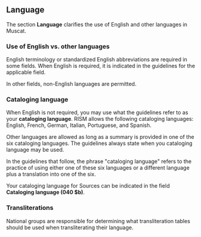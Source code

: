 ## Language

The section **Language** clarifies the use of English and other languages in Muscat.   

### Use of English vs. other languages  

English terminology or standardized English abbreviations are required in some fields. When English is required, it is indicated in the guidelines for the applicable field.

In other fields, non-English languages are permitted.

### Cataloging language  

When English is not required, you may use what the guidelines refer to as your **cataloging language**. RISM allows the following cataloging languages: English, French, German, Italian, Portuguese, and Spanish.

 Other languages are allowed as long as a summary is provided in one of the six cataloging languages. The guidelines always state when you cataloging language may be used.

In the guidelines that follow, the phrase "cataloging language" refers to the practice of using either one of these six languages or a different language plus a translation into one of the six.  

Your cataloging language for Sources can be indicated in the field **Cataloging language (040 $b)**.

### Transliterations  

National groups are responsible for determining what transliteration tables should be used when transliterating their language.
